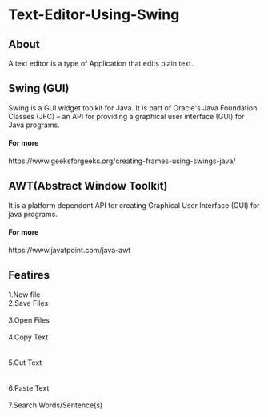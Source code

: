 # Text-Editor-Using-Swing

<h2>About</h2>
A text editor is a type of Application that edits plain text.
<h2>Swing (GUI) </h2>
Swing is a GUI widget toolkit for Java. It is part of Oracle's Java Foundation Classes (JFC) – an API for providing a graphical user interface (GUI) for Java programs.
<h4>For more</h4> https://www.geeksforgeeks.org/creating-frames-using-swings-java/

 <h2> AWT(Abstract Window Toolkit) </h2>
It is a platform dependent API for creating Graphical User Interface (GUI) for java programs.
<h4>For more</h4>https://www.javatpoint.com/java-awt
<br>
<h2>Featires</h2>
1.New file<br>
2.Save Files<br><br>
3.Open Files<br><br>
4.Copy Text<br><br><br>
5.Cut Text<br><br><br>
6.Paste Text<br><br>
7.Search Words/Sentence(s)<br>
